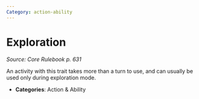 ```yaml
---
Category: action-ability
---
```

# Exploration  
*Source: Core Rulebook p. 631*  

An activity with this trait takes more than a turn to use, and can usually be used only during exploration mode.

- **Categories**: Action & Ability